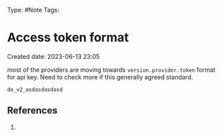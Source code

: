 
Type: #Note
Tags: 
# Access token format
Created date: 2023-06-13 23:05

most of the providers are moving towards `version.provider.token`  format for api key. Need to check more if this generally agreed standard.

`do_v2_asdasdasdasd`







## References
1. 